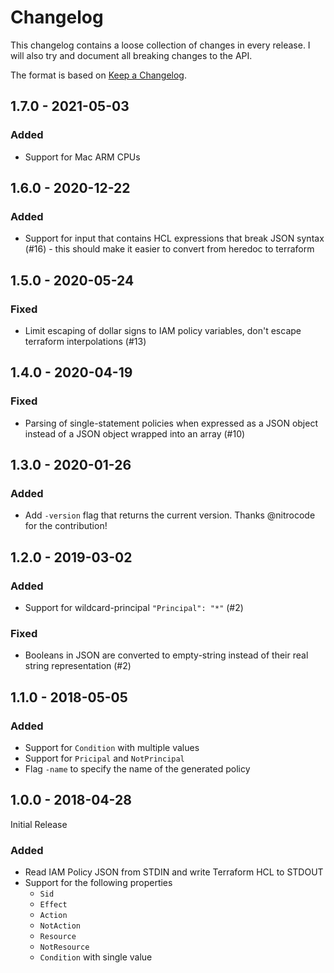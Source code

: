 # Changelog

This changelog contains a loose collection of changes in every release. I will also try and document all breaking changes to the API.

The format is based on [Keep a Changelog](http://keepachangelog.com/).

## 1.7.0 - 2021-05-03

### Added

* Support for Mac ARM CPUs

## 1.6.0 - 2020-12-22

### Added

* Support for input that contains HCL expressions that break JSON syntax (#16) - this should make it easier to convert from heredoc to terraform

## 1.5.0 - 2020-05-24

### Fixed

* Limit escaping of dollar signs to IAM policy variables, don't escape terraform interpolations (#13)

## 1.4.0 - 2020-04-19

### Fixed

* Parsing of single-statement policies when expressed as a JSON object instead of a JSON object wrapped into an array (#10)

## 1.3.0 - 2020-01-26

### Added

* Add `-version` flag that returns the current version. Thanks @nitrocode for the contribution!

## 1.2.0 - 2019-03-02

### Added

* Support for wildcard-principal `"Principal": "*"` (#2)

### Fixed

* Booleans in JSON are converted to empty-string instead of their real string representation (#2) 

## 1.1.0 - 2018-05-05

### Added 

* Support for `Condition` with multiple values
* Support for `Pricipal` and `NotPrincipal`
* Flag `-name` to specify the name of the generated policy

## 1.0.0 - 2018-04-28

Initial Release

### Added

* Read IAM Policy JSON from STDIN and write Terraform HCL to STDOUT
* Support for the following properties
  * `Sid`
  * `Effect`
  * `Action`
  * `NotAction`
  * `Resource`
  * `NotResource`
  * `Condition` with single value
